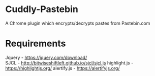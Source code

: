 # Cuddly-Pastebin
A Chrome plugin which encrypts/decrypts pastes from Pastebin.com

# Requirements
Jquery - https://jquery.com/download/  
SJCL   - http://bitwiseshiftleft.github.io/sjcl/sjcl.js
highlight.js - https://highlightjs.org/
alertify.js - https://alertifyjs.org/

